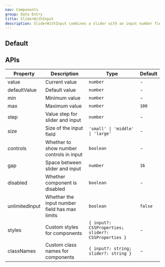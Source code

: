 ```yaml
---
nav: Components
group: Data Entry
title: SliderWithInput
description: SliderWithInput combines a slider with an input number field, allowing users to adjust values either by dragging the slider or entering a precise number in the input field.
---
```


## Default

<code src="./demos/index.tsx" center></code>

## APIs

| Property       | Description                                   | Type                                                | Default |
| -------------- | --------------------------------------------- | --------------------------------------------------- | ------- |
| value          | Current value                                 | `number`                                            | -       |
| defaultValue   | Default value                                 | `number`                                            | -       |
| min            | Minimum value                                 | `number`                                            | -       |
| max            | Maximum value                                 | `number`                                            | `100`   |
| step           | Value step for slider and input               | `number`                                            | -       |
| size           | Size of the input field                       | `'small' \| 'middle' \| 'large'`                    | -       |
| controls       | Whether to show number controls in input      | `boolean`                                           | -       |
| gap            | Space between slider and input                | `number`                                            | `16`    |
| disabled       | Whether component is disabled                 | `boolean`                                           | -       |
| unlimitedInput | Whether the input number field has max limits | `boolean`                                           | `false` |
| styles         | Custom styles for components                  | `{ input?: CSSProperties; slider?: CSSProperties }` | -       |
| classNames     | Custom class names for components             | `{ input?: string; slider?: string }`               | -       |
